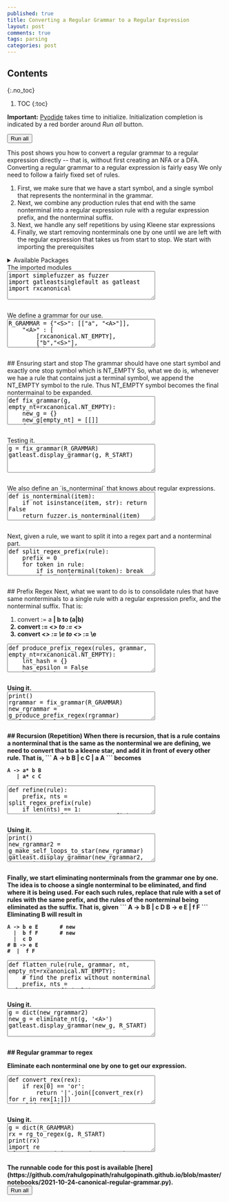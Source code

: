 ```yaml
---
published: true
title: Converting a Regular Grammar to a Regular Expression
layout: post
comments: true
tags: parsing
categories: post
---
```


## Contents
{:.no_toc}

1. TOC
{:toc}

<script type="text/javascript">window.languagePluginUrl='/resources/pyodide/full/3.9/';</script>
<script src="/resources/pyodide/full/3.9/pyodide.js"></script>
<link rel="stylesheet" type="text/css" media="all" href="/resources/skulpt/css/codemirror.css">
<link rel="stylesheet" type="text/css" media="all" href="/resources/skulpt/css/solarized.css">
<link rel="stylesheet" type="text/css" media="all" href="/resources/skulpt/css/env/editor.css">

<script src="/resources/skulpt/js/codemirrorepl.js" type="text/javascript"></script>
<script src="/resources/skulpt/js/python.js" type="text/javascript"></script>
<script src="/resources/pyodide/js/env/editor.js" type="text/javascript"></script>

**Important:** [Pyodide](https://pyodide.readthedocs.io/en/latest/) takes time to initialize.
Initialization completion is indicated by a red border around *Run all* button.
<form name='python_run_form'>
<button type="button" name="python_run_all">Run all</button>
</form>
This post shows you how to convert a regular grammar to a regular expression
directly -- that is, without first creating an NFA or a DFA.
Converting a regular grammar to a regular expression is fairly easy
We only need to follow a fairly fixed set of rules.
 
1. First, we make sure that we have a start symbol, and a single symbol
   that represents the nonterminal in the grammar.
2. Next, we combine any production rules that end with the same nonterminal
   into a regular expression rule with a regular expression prefix, and the
   nonterminal suffix.
3. Next, we handle any self repetitions by using Kleene star expressions
4. Finally, we start removing nonterminals one by one until we are left with
   the regular expression that takes us from start to stop.
We start with importing the prerequisites

<details>
<summary>Available Packages </summary>
<!--##### Available Packages-->

These are packages that refer either to my previous posts or to pure python
packages that I have compiled, and is available in the below locations. As
before, install them if you need to run the program directly on the machine.

<ol>
<li><a href="https://rahul.gopinath.org/py/simplefuzzer-0.0.1-py2.py3-none-any.whl">simplefuzzer-0.0.1-py2.py3-none-any.whl</a></li>
<li><a href="https://rahul.gopinath.org/py/gatleastsinglefault-0.0.1-py2.py3-none-any.whl">gatleastsinglefault-0.0.1-py2.py3-none-any.whl</a></li>
<li><a href="https://rahul.gopinath.org/py/earleyparser-0.0.1-py2.py3-none-any.whl">earleyparser-0.0.1-py2.py3-none-any.whl</a></li>
<li><a href="https://rahul.gopinath.org/py/hdd-0.0.1-py2.py3-none-any.whl">hdd-0.0.1-py2.py3-none-any.whl</a></li>
<li><a href="https://rahul.gopinath.org/py/ddset-0.0.1-py2.py3-none-any.whl">ddset-0.0.1-py2.py3-none-any.whl</a></li>
<li><a href="https://rahul.gopinath.org/py/rxfuzzer-0.0.1-py2.py3-none-any.whl">rxfuzzer-0.0.1-py2.py3-none-any.whl</a></li>
<li><a href="https://rahul.gopinath.org/py/rxregular-0.0.1-py2.py3-none-any.whl">rxregular-0.0.1-py2.py3-none-any.whl</a></li>
<li><a href="https://rahul.gopinath.org/py/rxcanonical-0.0.1-py2.py3-none-any.whl">rxcanonical-0.0.1-py2.py3-none-any.whl</a></li>
</ol>

<div style='display:none'>
<form name='python_run_form'>
<textarea cols="40" rows="4" id='python_pre_edit' name='python_edit'>
https://rahul.gopinath.org/py/simplefuzzer-0.0.1-py2.py3-none-any.whl
https://rahul.gopinath.org/py/gatleastsinglefault-0.0.1-py2.py3-none-any.whl
https://rahul.gopinath.org/py/earleyparser-0.0.1-py2.py3-none-any.whl
https://rahul.gopinath.org/py/hdd-0.0.1-py2.py3-none-any.whl
https://rahul.gopinath.org/py/ddset-0.0.1-py2.py3-none-any.whl
https://rahul.gopinath.org/py/rxfuzzer-0.0.1-py2.py3-none-any.whl
https://rahul.gopinath.org/py/rxregular-0.0.1-py2.py3-none-any.whl
https://rahul.gopinath.org/py/rxcanonical-0.0.1-py2.py3-none-any.whl
</textarea>
</form>
</div>
</details>
The imported modules

<!--
############
import simplefuzzer as fuzzer
import gatleastsinglefault as gatleast
import rxcanonical

############
-->
<form name='python_run_form'>
<textarea cols="40" rows="4" name='python_edit'>
import simplefuzzer as fuzzer
import gatleastsinglefault as gatleast
import rxcanonical
</textarea><br />
<pre class='Output' name='python_output'></pre>
<div name='python_canvas'></div>
</form>
We define a grammar for our use.

<!--
############
R_GRAMMAR = {"<S>": [["a", "<A>"]],
    "<A>" : [
        [rxcanonical.NT_EMPTY],
        ["b","<S>"],
        ["b","<A>"],
        ["a","<B>"],
    ],
    "<B>" : [
        ["b",rxcanonical.NT_EMPTY],
        ["a","<S>"]
    ],
    rxcanonical.NT_EMPTY : [[]]}
R_START = '<S>'

############
-->
<form name='python_run_form'>
<textarea cols="40" rows="4" name='python_edit'>
R_GRAMMAR = {&quot;&lt;S&gt;&quot;: [[&quot;a&quot;, &quot;&lt;A&gt;&quot;]],
    &quot;&lt;A&gt;&quot; : [
        [rxcanonical.NT_EMPTY],
        [&quot;b&quot;,&quot;&lt;S&gt;&quot;],
        [&quot;b&quot;,&quot;&lt;A&gt;&quot;],
        [&quot;a&quot;,&quot;&lt;B&gt;&quot;],
    ],
    &quot;&lt;B&gt;&quot; : [
        [&quot;b&quot;,rxcanonical.NT_EMPTY],
        [&quot;a&quot;,&quot;&lt;S&gt;&quot;]
    ],
    rxcanonical.NT_EMPTY : [[]]}
R_START = &#x27;&lt;S&gt;&#x27;
</textarea><br />
<pre class='Output' name='python_output'></pre>
<div name='python_canvas'></div>
</form>
## Ensuring start and stop
The grammar should have one start symbol
and exactly one stop symbol which is NT_EMPTY
So, what we do is, whenever we hae a rule that contains
just a terminal symbol, we append the NT_EMPTY symbol
to the rule. Thus NT_EMPTY symbol becomes the final
nontermainal to be expanded.

<!--
############
def fix_grammar(g, empty_nt=rxcanonical.NT_EMPTY):
    new_g = {}
    new_g[empty_nt] = [[]]
    for k in g:
        new_rules = []
        for rule in g[k]:
            if len(rule) == 1:
                if fuzzer.is_nonterminal(rule[0]):
                    assert rule[0] == empty_nt
                    new_rules.append(rule)
                else:
                    new_rules.append([rule[0], empty_nt])
            else:
                new_rules.append(rule)
        new_g[k] = new_rules
    return new_g

############
-->
<form name='python_run_form'>
<textarea cols="40" rows="4" name='python_edit'>
def fix_grammar(g, empty_nt=rxcanonical.NT_EMPTY):
    new_g = {}
    new_g[empty_nt] = [[]]
    for k in g:
        new_rules = []
        for rule in g[k]:
            if len(rule) == 1:
                if fuzzer.is_nonterminal(rule[0]):
                    assert rule[0] == empty_nt
                    new_rules.append(rule)
                else:
                    new_rules.append([rule[0], empty_nt])
            else:
                new_rules.append(rule)
        new_g[k] = new_rules
    return new_g
</textarea><br />
<pre class='Output' name='python_output'></pre>
<div name='python_canvas'></div>
</form>
Testing it.

<!--
############
g = fix_grammar(R_GRAMMAR)
gatleast.display_grammar(g, R_START)

############
-->
<form name='python_run_form'>
<textarea cols="40" rows="4" name='python_edit'>
g = fix_grammar(R_GRAMMAR)
gatleast.display_grammar(g, R_START)
</textarea><br />
<pre class='Output' name='python_output'></pre>
<div name='python_canvas'></div>
</form>
We also define an `is_nonterminal` that knows about regular expressions.

<!--
############
def is_nonterminal(item):
    if not isinstance(item, str): return False
    return fuzzer.is_nonterminal(item)

############
-->
<form name='python_run_form'>
<textarea cols="40" rows="4" name='python_edit'>
def is_nonterminal(item):
    if not isinstance(item, str): return False
    return fuzzer.is_nonterminal(item)
</textarea><br />
<pre class='Output' name='python_output'></pre>
<div name='python_canvas'></div>
</form>
Next, given a rule, we want to split it into a regex part and a nonterminal part.

<!--
############
def split_regex_prefix(rule):
    prefix = 0
    for token in rule:
        if is_nonterminal(token): break
        else: prefix += 1
    return rule[:prefix], rule[prefix:]

############
-->
<form name='python_run_form'>
<textarea cols="40" rows="4" name='python_edit'>
def split_regex_prefix(rule):
    prefix = 0
    for token in rule:
        if is_nonterminal(token): break
        else: prefix += 1
    return rule[:prefix], rule[prefix:]
</textarea><br />
<pre class='Output' name='python_output'></pre>
<div name='python_canvas'></div>
</form>
## Prefix Regex
Next, what we want to do is to consolidate rules that have same nonterminals
to a single rule with a regular expression prefix, and the nonterminal suffix.
That is:

1. convert <A> := a <B> | b <B> to (a|b) <B>
2. convert <A> := <_> to <A> := <_>
3. convert <_> := \e to <_> := \e

<!--
############
def produce_prefix_regex(rules, grammar, empty_nt=rxcanonical.NT_EMPTY):
    lnt_hash = {}
    has_epsilon = False
    has_emptykey = False
    for rule in rules:
        if rule == []:
            has_epsilon = True
            continue
        if rule == [empty_nt]:
            has_emptykey = True
            continue
        prefix, lnt = split_regex_prefix(rule)
        assert len(prefix) == 1
        knt = lnt[0]
        if knt not in lnt_hash: lnt_hash[knt] = []
        lnt_hash[knt].append(prefix[0])

    new_rules = []
    if has_epsilon: new_rules.append([])
    if has_emptykey: new_rules.append([empty_nt])

    for lnt in lnt_hash:
        if len(lnt_hash[lnt]) > 1:
            rex = ("or", *lnt_hash[lnt])
            new_rules.append([rex, lnt])
        else:
            rex = lnt_hash[lnt][0]
            new_rules.append([rex, lnt])
    return new_rules

def g_produce_prefix_regex(grammar):
    new_grammar = {}
    for k in grammar:
        new_rules = produce_prefix_regex(grammar[k], grammar)
        new_grammar[k] = new_rules
    return new_grammar

############
-->
<form name='python_run_form'>
<textarea cols="40" rows="4" name='python_edit'>
def produce_prefix_regex(rules, grammar, empty_nt=rxcanonical.NT_EMPTY):
    lnt_hash = {}
    has_epsilon = False
    has_emptykey = False
    for rule in rules:
        if rule == []:
            has_epsilon = True
            continue
        if rule == [empty_nt]:
            has_emptykey = True
            continue
        prefix, lnt = split_regex_prefix(rule)
        assert len(prefix) == 1
        knt = lnt[0]
        if knt not in lnt_hash: lnt_hash[knt] = []
        lnt_hash[knt].append(prefix[0])

    new_rules = []
    if has_epsilon: new_rules.append([])
    if has_emptykey: new_rules.append([empty_nt])

    for lnt in lnt_hash:
        if len(lnt_hash[lnt]) &gt; 1:
            rex = (&quot;or&quot;, *lnt_hash[lnt])
            new_rules.append([rex, lnt])
        else:
            rex = lnt_hash[lnt][0]
            new_rules.append([rex, lnt])
    return new_rules

def g_produce_prefix_regex(grammar):
    new_grammar = {}
    for k in grammar:
        new_rules = produce_prefix_regex(grammar[k], grammar)
        new_grammar[k] = new_rules
    return new_grammar
</textarea><br />
<pre class='Output' name='python_output'></pre>
<div name='python_canvas'></div>
</form>
 Using it.

<!--
############
print()
rgrammar = fix_grammar(R_GRAMMAR)
new_rgrammar = g_produce_prefix_regex(rgrammar)
gatleast.display_grammar(new_rgrammar, R_START)

############
-->
<form name='python_run_form'>
<textarea cols="40" rows="4" name='python_edit'>
print()
rgrammar = fix_grammar(R_GRAMMAR)
new_rgrammar = g_produce_prefix_regex(rgrammar)
gatleast.display_grammar(new_rgrammar, R_START)
</textarea><br />
<pre class='Output' name='python_output'></pre>
<div name='python_canvas'></div>
</form>
## Recursion (Repetition)
When there is recursion, that is a rule contains a nonterminal
that is the same as the nonterminal we are defining, we need to
convert that to a kleene star, and add it in front of every other rule.
That is,
```
A -> b B
   | c C
   | a A
```
becomes

```
A -> a* b B
   | a* c C
```

<!--
############
def refine(rule):
    prefix, nts = split_regex_prefix(rule)
    if len(nts) == 1:
        return [("concat", *prefix), nts[0]]
    elif len(nts) == 0:
        return prefix
    else:
        assert False

def make_self_loops_to_star(rules, nt):
    recursive_rules = [r for r in rules if r and r[-1] == nt]
    if not recursive_rules: return rules
    assert len(recursive_rules) == 1
    r_rule = recursive_rules[0]
    assert r_rule[1] == nt
    new_rules = []
    for r in rules:
        if r == r_rule: continue
        nr = refine([("star", r_rule[0]), *r])
        new_rules.append(nr)
    return new_rules

def g_make_self_loops_to_star(g):
    new_g = {}
    for k in g:
        rules = make_self_loops_to_star(g[k], k)
        new_g[k] = rules
    return new_g

############
-->
<form name='python_run_form'>
<textarea cols="40" rows="4" name='python_edit'>
def refine(rule):
    prefix, nts = split_regex_prefix(rule)
    if len(nts) == 1:
        return [(&quot;concat&quot;, *prefix), nts[0]]
    elif len(nts) == 0:
        return prefix
    else:
        assert False

def make_self_loops_to_star(rules, nt):
    recursive_rules = [r for r in rules if r and r[-1] == nt]
    if not recursive_rules: return rules
    assert len(recursive_rules) == 1
    r_rule = recursive_rules[0]
    assert r_rule[1] == nt
    new_rules = []
    for r in rules:
        if r == r_rule: continue
        nr = refine([(&quot;star&quot;, r_rule[0]), *r])
        new_rules.append(nr)
    return new_rules

def g_make_self_loops_to_star(g):
    new_g = {}
    for k in g:
        rules = make_self_loops_to_star(g[k], k)
        new_g[k] = rules
    return new_g
</textarea><br />
<pre class='Output' name='python_output'></pre>
<div name='python_canvas'></div>
</form>
 Using it.

<!--
############
print()
new_rgrammar2 = g_make_self_loops_to_star(new_rgrammar)
gatleast.display_grammar(new_rgrammar2, R_START)

############
-->
<form name='python_run_form'>
<textarea cols="40" rows="4" name='python_edit'>
print()
new_rgrammar2 = g_make_self_loops_to_star(new_rgrammar)
gatleast.display_grammar(new_rgrammar2, R_START)
</textarea><br />
<pre class='Output' name='python_output'></pre>
<div name='python_canvas'></div>
</form>
Finally, we start eliminating nonterminals from the grammar one by one.
The idea is to choose a single nonterminal to be eliminated, and find where
it is being used. For each such rules, replace that rule with a set of rules
with the same prefix, and the rules of the nonterminal being eliminated as the
suffix. That is, given
```
A -> b B
  |  c D
B -> e E 
  |  f F
```
Eliminating B will result in

```
A -> b e E       # new
  |  b f F       # new
  |  c D
# B -> e E 
#  |  f F
```

<!--
############
def flatten_rule(rule, grammar, nt, empty_nt=rxcanonical.NT_EMPTY):
    # find the prefix without nonterminal
    prefix, nts = split_regex_prefix(rule)
    assert len(nts) <= 1
    if not nts: return [prefix]
    if nts[0] == nt: # recursion
        assert False
        return [rule]
    if nts[0] == empty_nt: # dont expand empty key
        return [rule]
    new_suffixes = grammar[nts[0]]
    return [refine(prefix+r) for r in new_suffixes]


def eliminate_nt(grammar, nt, empty_nt=rxcanonical.NT_EMPTY):
    new_g = {}
    for k in grammar:
        if k == nt: continue
        new_rules = []
        for r in grammar[k]:
            if len(r) == 0:
                # E -> \e
                assert k == empty_nt
                new_rules.append(r)
            elif len(r) == 1:
                # S -> E
                assert r[0] == empty_nt
                new_rules.append(r)
            elif len(r) == 2:
                if r[1] == nt:
                    rs = flatten_rule(r, grammar, k)
                    new_rules.extend(rs)
                else:
                    new_rules.append(r)
            else: assert False
        new_g[k] = new_rules
    return new_g


############
-->
<form name='python_run_form'>
<textarea cols="40" rows="4" name='python_edit'>
def flatten_rule(rule, grammar, nt, empty_nt=rxcanonical.NT_EMPTY):
    # find the prefix without nonterminal
    prefix, nts = split_regex_prefix(rule)
    assert len(nts) &lt;= 1
    if not nts: return [prefix]
    if nts[0] == nt: # recursion
        assert False
        return [rule]
    if nts[0] == empty_nt: # dont expand empty key
        return [rule]
    new_suffixes = grammar[nts[0]]
    return [refine(prefix+r) for r in new_suffixes]


def eliminate_nt(grammar, nt, empty_nt=rxcanonical.NT_EMPTY):
    new_g = {}
    for k in grammar:
        if k == nt: continue
        new_rules = []
        for r in grammar[k]:
            if len(r) == 0:
                # E -&gt; \e
                assert k == empty_nt
                new_rules.append(r)
            elif len(r) == 1:
                # S -&gt; E
                assert r[0] == empty_nt
                new_rules.append(r)
            elif len(r) == 2:
                if r[1] == nt:
                    rs = flatten_rule(r, grammar, k)
                    new_rules.extend(rs)
                else:
                    new_rules.append(r)
            else: assert False
        new_g[k] = new_rules
    return new_g
</textarea><br />
<pre class='Output' name='python_output'></pre>
<div name='python_canvas'></div>
</form>
Using it.

<!--
############
g = dict(new_rgrammar2)
new_g = eliminate_nt(g, '<A>')
gatleast.display_grammar(new_g, R_START)

############
-->
<form name='python_run_form'>
<textarea cols="40" rows="4" name='python_edit'>
g = dict(new_rgrammar2)
new_g = eliminate_nt(g, &#x27;&lt;A&gt;&#x27;)
gatleast.display_grammar(new_g, R_START)
</textarea><br />
<pre class='Output' name='python_output'></pre>
<div name='python_canvas'></div>
</form>
## Regular grammar to regex

Eliminate each nonterminal one by one to get our expression.

<!--
############
def convert_rex(rex):
    if rex[0] == 'or':
        return '|'.join([convert_rex(r) for r in rex[1:]])
    elif rex[0] == 'concat':
        return ''.join([convert_rex(r) for r in rex[1:]])
    elif rex[0] == 'star':
        v = convert_rex(rex[1])
        if rex[1][0] not in ['concat', 'star', 'or']:
            return "%s*" % v
        return "(%s)*" % v
    else:
        return rex


def rg_to_regex(grammar, start_nt, empty_nt=rxcanonical.NT_EMPTY):
    fixedg = fix_grammar(grammar)
    new_rgrammar = g_produce_prefix_regex(fixedg)
    new_rgrammar2 = g_make_self_loops_to_star(new_rgrammar)

    keys = [k for k in grammar if k not in [start_nt, empty_nt]]

    g = dict(new_rgrammar2)
    for k in keys:
        g_ = eliminate_nt(g, k, empty_nt)
        g = g_
        g_ = g_make_self_loops_to_star(g)
        g = g_
    g_ = g_produce_prefix_regex(g)
    assert len(g_[start_nt]) == 1
    rex_rule = g_[start_nt][0]
    assert rex_rule[1] == empty_nt
    return convert_rex(rex_rule[0])

############
-->
<form name='python_run_form'>
<textarea cols="40" rows="4" name='python_edit'>
def convert_rex(rex):
    if rex[0] == &#x27;or&#x27;:
        return &#x27;|&#x27;.join([convert_rex(r) for r in rex[1:]])
    elif rex[0] == &#x27;concat&#x27;:
        return &#x27;&#x27;.join([convert_rex(r) for r in rex[1:]])
    elif rex[0] == &#x27;star&#x27;:
        v = convert_rex(rex[1])
        if rex[1][0] not in [&#x27;concat&#x27;, &#x27;star&#x27;, &#x27;or&#x27;]:
            return &quot;%s*&quot; % v
        return &quot;(%s)*&quot; % v
    else:
        return rex


def rg_to_regex(grammar, start_nt, empty_nt=rxcanonical.NT_EMPTY):
    fixedg = fix_grammar(grammar)
    new_rgrammar = g_produce_prefix_regex(fixedg)
    new_rgrammar2 = g_make_self_loops_to_star(new_rgrammar)

    keys = [k for k in grammar if k not in [start_nt, empty_nt]]

    g = dict(new_rgrammar2)
    for k in keys:
        g_ = eliminate_nt(g, k, empty_nt)
        g = g_
        g_ = g_make_self_loops_to_star(g)
        g = g_
    g_ = g_produce_prefix_regex(g)
    assert len(g_[start_nt]) == 1
    rex_rule = g_[start_nt][0]
    assert rex_rule[1] == empty_nt
    return convert_rex(rex_rule[0])
</textarea><br />
<pre class='Output' name='python_output'></pre>
<div name='python_canvas'></div>
</form>
Using it.

<!--
############
g = dict(R_GRAMMAR)
rx = rg_to_regex(g, R_START)
print(rx)
import re
rf = fuzzer.LimitFuzzer(R_GRAMMAR)
for i in range(10):
    v = rf.fuzz(R_START)
    assert re.match(rx, v)


############
-->
<form name='python_run_form'>
<textarea cols="40" rows="4" name='python_edit'>
g = dict(R_GRAMMAR)
rx = rg_to_regex(g, R_START)
print(rx)
import re
rf = fuzzer.LimitFuzzer(R_GRAMMAR)
for i in range(10):
    v = rf.fuzz(R_START)
    assert re.match(rx, v)
</textarea><br />
<pre class='Output' name='python_output'></pre>
<div name='python_canvas'></div>
</form>
The runnable code for this post is available
[here](https://github.com/rahulgopinath/rahulgopinath.github.io/blob/master/notebooks/2021-10-24-canonical-regular-grammar.py).

<form name='python_run_form'>
<button type="button" name="python_run_all">Run all</button>
</form>
